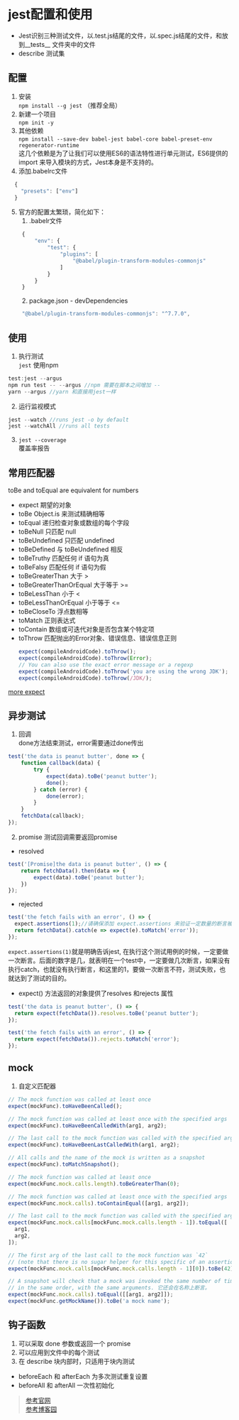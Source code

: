 # jest配置和使用
- Jest识别三种测试文件，以.test.js结尾的文件，以.spec.js结尾的文件，和放到__tests__ 文件夹中的文件
- describe 测试集


## 配置 
1. 安装  
`npm install --g jest` （推荐全局）
2. 新建一个项目  
`npm init -y`
3. 其他依赖  
`npm install --save-dev babel-jest babel-core babel-preset-env regenerator-runtime`  
这几个依赖是为了让我们可以使用ES6的语法特性进行单元测试，ES6提供的 import 来导入模块的方式，Jest本身是不支持的。
4. 添加.babelrc文件
```js
  {
    "presets": ["env"]
  }
```
5. 官方的配置太繁琐，简化如下：
   1. .babelr文件
   ```js
    {
        "env": {
            "test": {
                "plugins": [
                    "@babel/plugin-transform-modules-commonjs"
                ]
            }
        }
    }
   ```
   2. package.json - devDependencies
   ```js
    "@babel/plugin-transform-modules-commonjs": "^7.7.0",
   ```

## 使用

1. 执行测试  
`jest`
使用npm 
```js
test:jest --argus
npm run test -- --argus //npm 需要在脚本之间增加 --
yarn --argus //yarn 和直接用jest一样
```
2. 运行监视模式  
```js
jest --watch //runs jest -o by default
jest --watchAll //runs all tests
```

3. `jest --coverage`  
覆盖率报告

## 常用匹配器
toBe and toEqual are equivalent for numbers

- expect 期望的对象
- toBe Object.is 来测试精确相等
- toEqual 递归检查对象或数组的每个字段 
- toBeNull 只匹配 null
- toBeUndefined 只匹配 undefined
- toBeDefined 与 toBeUndefined 相反
- toBeTruthy 匹配任何 if 语句为真
- toBeFalsy 匹配任何 if 语句为假
- toBeGreaterThan 大于 >
- toBeGreaterThanOrEqual 大于等于 >=
- toBeLessThan 小于 <
- toBeLessThanOrEqual 小于等于 <=
- toBeCloseTo 浮点数相等
- toMatch 正则表达式
- toContain 数组或可迭代对象是否包含某个特定项
- toThrow 匹配抛出的Error对象、错误信息、错误信息正则
  ```js
  expect(compileAndroidCode).toThrow();
  expect(compileAndroidCode).toThrow(Error);
  // You can also use the exact error message or a regexp
  expect(compileAndroidCode).toThrow('you are using the wrong JDK');
  expect(compileAndroidCode).toThrow(/JDK/);
  ```
[more expect](https://jestjs.io/docs/zh-Hans/expect)

## 异步测试
1. 回调  
done方法结束测试，error需要通过done传出
```js
test('the data is peanut butter', done => {
    function callback(data) {
        try {
            expect(data).toBe('peanut butter');
            done();
        } catch (error) {
            done(error);
        }
    }
    fetchData(callback);
});

```
2. promise
测试回调需要返回promise
- resolved
```js
test('[Promise]the data is peanut butter', () => {
    return fetchData().then(data => {
        expect(data).toBe('peanut butter');
    })
});
```
- rejected
```js
test('the fetch fails with an error', () => {
  expect.assertions(1);//请确保添加 expect.assertions 来验证一定数量的断言被调用
  return fetchData().catch(e => expect(e).toMatch('error'));
});
```
`expect.assertions(1)`就是明确告诉jest, 在执行这个测试用例的时候，一定要做一次断言。后面的数字是几，就表明在一个test中，一定要做几次断言，如果没有执行catch，也就没有执行断言，和这里的1，要做一次断言不符，测试失败，也就达到了测试的目的。

- expect() 方法返回的对象提供了resolves 和rejects 属性  
```js
test('the data is peanut butter', () => {
  return expect(fetchData()).resolves.toBe('peanut butter');
});

test('the fetch fails with an error', () => {
  return expect(fetchData()).rejects.toMatch('error');
});
```
## mock

1. 自定义匹配器
```js
// The mock function was called at least once
expect(mockFunc).toHaveBeenCalled();

// The mock function was called at least once with the specified args
expect(mockFunc).toHaveBeenCalledWith(arg1, arg2);

// The last call to the mock function was called with the specified args
expect(mockFunc).toHaveBeenLastCalledWith(arg1, arg2);

// All calls and the name of the mock is written as a snapshot
expect(mockFunc).toMatchSnapshot();

// The mock function was called at least once
expect(mockFunc.mock.calls.length).toBeGreaterThan(0);

// The mock function was called at least once with the specified args
expect(mockFunc.mock.calls).toContainEqual([arg1, arg2]);

// The last call to the mock function was called with the specified args
expect(mockFunc.mock.calls[mockFunc.mock.calls.length - 1]).toEqual([
  arg1,
  arg2,
]);

// The first arg of the last call to the mock function was `42`
// (note that there is no sugar helper for this specific of an assertion)
expect(mockFunc.mock.calls[mockFunc.mock.calls.length - 1][0]).toBe(42);

// A snapshot will check that a mock was invoked the same number of times,
// in the same order, with the same arguments. 它还会在名称上断言。
expect(mockFunc.mock.calls).toEqual([[arg1, arg2]]);
expect(mockFunc.getMockName()).toBe('a mock name');
```

## 钩子函数
1. 可以采取 done 参数或返回一个 promise
2. 可以应用到文件中的每个测试
3. 在 describe 块内部时，只适用于块内测试

- beforeEach 和 afterEach 为多次测试重复设置  
- beforeAll 和 afterAll 一次性初始化 

  

> [参考官网](https://jestjs.io/docs/zh-Hans/getting-started)  
> [参考博客园](https://www.cnblogs.com/SamWeb/p/11454923.html)